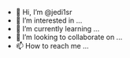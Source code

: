 - 👋 Hi, I’m @jedi1sr
- 👀 I’m interested in ...
- 🌱 I’m currently learning ...
- 💞️ I’m looking to collaborate on ...
- 📫 How to reach me ...

<!---
jedi1sr/jedi1sr is a ✨ special ✨ repository because its `README.md` (this file) appears on your GitHub profile.
You can click the Preview link to take a look at your changes.
--->
